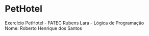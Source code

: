# PetHotel
Exercício PetHotel - FATEC Rubens Lara - Lógica de Programação <br>
Nome: Roberto Henrique dos Santos
